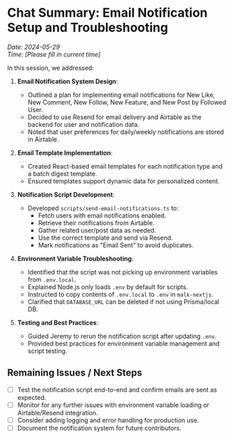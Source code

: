# Chat Summary: Email Notification Setup and Troubleshooting
*Date: 2024-05-29*  
*Time: [Please fill in current time]*

In this session, we addressed:

1. **Email Notification System Design**:
   - Outlined a plan for implementing email notifications for New Like, New Comment, New Follow, New Feature, and New Post by Followed User.
   - Decided to use Resend for email delivery and Airtable as the backend for user and notification data.
   - Noted that user preferences for daily/weekly notifications are stored in Airtable.

2. **Email Template Implementation**:
   - Created React-based email templates for each notification type and a batch digest template.
   - Ensured templates support dynamic data for personalized content.

3. **Notification Script Development**:
   - Developed `scripts/send-email-notifications.ts` to:
     - Fetch users with email notifications enabled.
     - Retrieve their notifications from Airtable.
     - Gather related user/post data as needed.
     - Use the correct template and send via Resend.
     - Mark notifications as "Email Sent" to avoid duplicates.

4. **Environment Variable Troubleshooting**:
   - Identified that the script was not picking up environment variables from `.env.local`.
   - Explained Node.js only loads `.env` by default for scripts.
   - Instructed to copy contents of `.env.local` to `.env` in `malk-nextjs`.
   - Clarified that `DATABASE_URL` can be deleted if not using Prisma/local DB.

5. **Testing and Best Practices**:
   - Guided Jeremy to rerun the notification script after updating `.env`.
   - Provided best practices for environment variable management and script testing.

## Remaining Issues / Next Steps

- [ ] Test the notification script end-to-end and confirm emails are sent as expected.
- [ ] Monitor for any further issues with environment variable loading or Airtable/Resend integration.
- [ ] Consider adding logging and error handling for production use.
- [ ] Document the notification system for future contributors. 